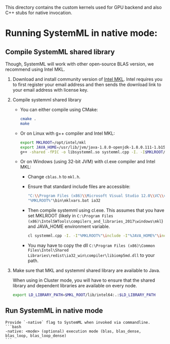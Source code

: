 <!--
{% comment %}
Licensed to the Apache Software Foundation (ASF) under one or more
contributor license agreements.  See the NOTICE file distributed with
this work for additional information regarding copyright ownership.
The ASF licenses this file to you under the Apache License, Version 2.0
(the "License"); you may not use this file except in compliance with
the License.  You may obtain a copy of the License at

http://www.apache.org/licenses/LICENSE-2.0

Unless required by applicable law or agreed to in writing, software
distributed under the License is distributed on an "AS IS" BASIS,
WITHOUT WARRANTIES OR CONDITIONS OF ANY KIND, either express or implied.
See the License for the specific language governing permissions and
limitations under the License.
{% endcomment %}
-->

This directory contains the custom kernels used for GPU backend and also C++ stubs for native invocation.

# Running SystemML in native mode:

## Compile SystemML shared library

Though, SystemML will work with other open-source BLAS version, we recommend using Intel MKL.

1. Download and install community version of [Intel MKL](https://software.intel.com/sites/campaigns/nest/). 
Intel requires you to first register your email address and then sends the download link to your email address
with license key. 

2. Compile systemml shared library

	* You can either compile using CMake:
		```bash
		cmake .
		make
		```
		
	* Or on Linux with g++ compiler and Intel MKL:
	
		```bash
		export MKLROOT=/opt/intel/mkl
		export JAVA_HOME=/usr/lib/jvm/java-1.8.0-openjdk-1.8.0.111-1.b15.el7_2.x86_64
		g++ -shared -fPIC -o libsystemml.so systemml.cpp -I. -I$MKLROOT/include -I$JAVA_HOME/include -I$JAVA_HOME/include/linux -fopenmp -L$MKLROOT/lib/intel64/ -lmkl_rt -lm
		```
	
	* Or on Windows (using 32-bit JVM) with cl.exe compiler and Intel MKL:
	
		* Change `cblas.h` to `mkl.h`.
		
		* Ensure that standard include files are accessible:
		
			```bash
			"C:\\Program Files (x86)\\Microsoft Visual Studio 12.0\\VC\\vcvarsall.bat"
			"%MKLROOT%"\bin\mklvars.bat ia32
			```
			
		* Then compile systemml using cl.exe. This assumes that you have set MKLROOT (likely in `C:\Program Files (x86)\IntelSWTools\compilers_and_libraries_2017\windows\mkl`)
		and JAVA_HOME environment variable.
		
			```bash
			cl systemml.cpp -I. -I"%MKLROOT%"\include -I"%JAVA_HOME%"\include -I"%JAVA_HOME%"\include\win32 -Fesystemml.dll -MD -LD "%MKLROOT%"\lib\ia32_win\mkl_intel_c_dll.lib "%MKLROOT%"\lib\ia32_win\mkl_intel_thread_dll.lib "%MKLROOT%"\lib\ia32_win\mkl_core_dll.lib 
			```
		
		* You may have to copy the dll `C:\Program Files (x86)\Common Files\Intel\Shared Libraries\redist\ia32_win\compiler\libiomp5md.dll` to your path.
	
	

3. Make sure that MKL and systemml shared library are available to Java.
 
	When using in Cluster mode, you will have to ensure that the shared library and dependent libraries are available on every node. 
	
	```bash
	export LD_LIBRARY_PATH=$MKL_ROOT/lib/intel64:.:$LD_LIBRARY_PATH
	```

## Run SystemML in native mode

	Provide `-native` flag to SystemML when invoked via commandline.
	```bash
	-native: <mode> (optional) execution mode (blas, blas_dense, blas_loop, blas_loop_dense)
	```